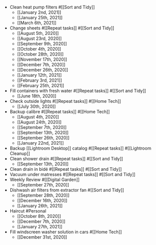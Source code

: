 - Clean heat pump filters #[[Sort and Tidy]]
    - [[January 2nd, 2021]]
    - [[January 25th, 2021]]
    - [[March 6th, 2021]]
- Change sheets #[[Repeat tasks]] #[[Sort and Tidy]]
    - [[August 5th, 2020]]
    - [[August 23rd, 2020]]
    - [[September 9th, 2020]]
    - [[October 4th, 2020]]
    - [[October 28th, 2020]]
    - [[November 17th, 2020]]
    - [[December 7th, 2020]]
    - [[December 26th, 2020]]
    - [[January 12th, 2021]]
    - [[February 3rd, 2021]]
    - [[February 25th, 2021]]
- Fill containers with fresh water #[[Repeat tasks]] #[[Sort and Tidy]]
    - [[June 18th, 2020]]
- Check outside lights #[[Repeat tasks]] #[[Home Tech]]
    - [[July 30th, 2020]]
- Backup calibre #[[Repeat tasks]] #[[Home Tech]]
    - [[August 4th, 2020]]
    - [[August 24th, 2020]]
    - [[September 7th, 2020]]
    - [[September 13th, 2020]]
    - [[September 26th, 2020]]
    - [[January 22nd, 2021]]
- Backup [[Lightroom Desktop]] catalog #[[Repeat tasks]] #[[Lightroom Cleanup]]
- Clean shower drain #[[Repeat tasks]] #[[Sort and Tidy]]
    - [[September 13th, 2020]]
- Clean drain in bidé #[[Repeat tasks]] #[[Sort and Tidy]]
- Vacuum under matresses #[[Repeat tasks]] #[[Sort and Tidy]]
- Weekly Review #[[Digital Garden]]
    - [[September 27th, 2020]]
- Dishwash air filters from extractor fan #[[Sort and Tidy]]
    - [[September 28th, 2020]]
    - [[December 16th, 2020]]
    - [[January 26th, 2021]]
- Haircut #Personal
    - [[October 8th, 2020]] 
    - [[December 7th, 2020]]
    - [[January 27th, 2021]]
- Fill windscreen washer solution in cars #[[Home Tech]]
    - [[December 31st, 2020]] 
